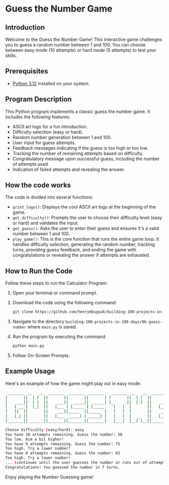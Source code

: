 # Guess the Number Game

## Introduction

Welcome to the Guess the Number Game! This interactive game challenges you to guess a random number between 1 and 100. You can choose between easy mode (10 attempts) or hard mode (5 attempts) to test your skills.

## Prerequisites

- [Python 3.12](https://www.python.org/downloads/) installed on your system.

## Program Description

This Python program implements a classic guess the number game. It includes the following features:

- ASCII art logo for a fun introduction.
- Difficulty selection (easy or hard).
- Random number generation between 1 and 100.
- User input for guess attempts.
- Feedback messages indicating if the guess is too high or too low.
- Tracking the number of remaining attempts based on difficulty.
- Congratulatory message upon successful guess, including the number of attempts used.
- Indication of failed attempts and revealing the answer.

## How the code works

The code is divided into several functions:

- `print_logo()`: Displays the cool ASCII art logo at the beginning of the game.
- `get_difficulty()`: Prompts the user to choose their difficulty level (easy or hard) and validates the input.
- `get_guess()`: Asks the user to enter their guess and ensures it's a valid number between 1 and 100.
- `play_game()`: This is the core function that runs the entire game loop. It handles difficulty selection, generating the random number, tracking turns, providing guess feedback, and ending the game with congratulations or revealing the answer if attempts are exhausted.

## How to Run the Code

Follow these steps to run the Calculator Program:

1. Open your terminal or command prompt.
1. Download the code using the following command:

    ```sh
    git clone https://github.com/henrymbuguak/building-100-projects-in-100-days.git
    ```

1. Navigate to the directory `building-100-projects-in-100-days/06-guess-number` where `main.py` is saved.
1. Run the program by executing the command:

    ```sh
    python main.py
    ```
1. Follow On-Screen Prompts.

## Example Usage

Here's an example of how the game might play out in easy mode:

```sh
 _______  __   __  _______  _______  _______   _______  __   __  _______   __    _  __   __  __   __  _______  _______  ______   
|       ||  | |  ||       ||       ||       | |       ||  | |  ||       | |  |  | ||  | |  ||  |_|  ||  _    ||       ||    _ |  
|    ___||  | |  ||    ___||  _____||  _____| |_     _||  |_|  ||    ___| |   |_| ||  | |  ||       || |_|   ||    ___||   | ||  
|   | __ |  |_|  ||   |___ | |_____ | |_____    |   |  |       ||   |___  |       ||  |_|  ||       ||       ||   |___ |   |_||_ 
|   ||  ||       ||    ___||_____  ||_____  |   |   |  |       ||    ___| |  _    ||       ||       ||  _   | |    ___||    __  |
|   |_| ||       ||   |___  _____| | _____| |   |   |  |   _   ||   |___  | | |   ||       || ||_|| || |_|   ||   |___ |   |  | |
|_______||_______||_______||_______||_______|   |___|  |__| |__||_______| |_|  |__||_______||_|   |_||_______||_______||___|  |_|

Choose difficulty (easy/hard): easy
You have 10 attempts remaining. Guess the number: 50
Too low. Aim a bit higher!
You have 9 attempts remaining. Guess the number: 75
Too high. Try a lower number!
You have 8 attempts remaining. Guess the number: 62
Too high. Try a lower number!
... (continues until the user guesses the number or runs out of attempts)
Congratulations! You guessed the number in 7 turns.
```
Enjoy playing the Number Guessing game!
